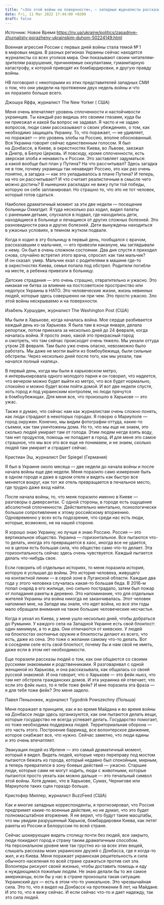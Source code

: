 ```yaml
---
title: "«Зло этой войны на поверхности», — западные журналисты рассказывают, чем поражает их война России против Украины"
date: Fri, 11 Mar 2022 17:44:00 +0200
draft: false
---
```

Источник: Новое Время https://nv.ua/ukraine/politics/zapadnye-zhurnalisty-porazheny-ukrainskim-duhom-50224149.html


Военная агрессия России с первых дней войны стала темой № 1 в мировых медиа. В разных регионах Украины сейчас находятся журналисты со всех уголков мира. Они показывают своим читателям-зрителям разрушения, причиняемые оккупантами, гуманитарную катастрофу, к которой приводят их бомбардировки, и другую правду войны.

НВ поговорил с некоторыми из этих представителей западных СМИ о том, что они увидели на протяжении двух недель войны и что их поразило больше всего.

Джошуа Яффа, журналист The New Yorker ( США)

Меня очень впечатляет уровень сплоченности и настойчивости украинцев. Ты каждый раз видишь это своими глазами, куда бы ни приезжал и какой бы вопрос не задавал. Я часто и не задаю вопросов, люди сами рассказывают о своих убеждениях, о том, как необходимо защищать Украину. То, что поражает, — не удивляет, но поражает — это уровень злобы на Россию, вполне обоснованный. Вся Украина говорит сейчас единственным голосом. Я был на Донбассе, в Киеве, в окрестностях Киева, во Львове, заезжал в Днепр, в Белую Церковь. И повсюду, кроме сплоченности, есть зверская злоба и ненависть к России. Это заставляет задуматься: а какой вообще был план у Путина? На что рассчитывал? Здесь загадка не в том, почему украинцы так ненавидят Россию, это как раз очень понятно, а загадка — как это укладывалось в плане Путина? И теперь, на что он рассчитывает? И что считает реалистичным в смысле чего можно достичь? В нынешних раскладах не вижу пути той победы, которую он себе запланировал. Но страшно то, что это не тот человек, который готов сдаться.

Наиболее драматичный момент за эти две недели — посещение больницы Охматдит. Я туда несколько раз ходил, видел палаты с ранеными детьми, спускался в подвал, где находились дети, находящиеся в больнице и лечащиеся от других сложных болезней. Это разновидности рака и других болезней. Дети вынуждены находиться в ужасных условиях, в темном жутком подвале.

Когда я ходил в эту больницу в первый день, пообщался с врачом, рассказавшим о мальчике, — его привезли накануне, мы заглядывали к нему. Он был в очень сложном состоянии. Два дня спустя я приходил снова, случайно встретил этого врача, спросил: как там мальчик? И он сказал: умер. Мальчик ехал с родителями в машине где-то в окрестностях Киева, семья попала под обстрел. Родители погибли на месте, а ребенка привезли в больницу.

Детские страдания — это очень страшно, отвратительно и ужасно. Это никакая не битва за влияние на постсоветское пространство или недопуск Украины в НАТО. Это человеческие жизни, жизнь невинных людей, которые здесь совершенно ни при чем. Это просто ужасно. Зло этой войны нескрываемо и на поверхности.

Изабель Хуршудян, журналист The Washington Post (США)

Мы были в Харькове, когда началась война. Мое сердце разбивается каждый день из-за Харькова. Я была там в конце января, делала репортаж, потом приехала за несколько дней до 24 февраля, когда началась война. Я просто знаю, какой это прекрасный город и смотреть, что там сейчас происходит очень тяжело. Мы уехали оттуда утром 28 февраля. Там было уже очень опасно, невозможно было работать. Мы даже не могли выйти из бомбоубежища, были сильные обстрелы. Через несколько дней после того, как мы уехали, там начался полный «капец».

В первый день, когда мы были в харьковском метро, я интервьюировала одного молодого парня и он говорил, что надеется, что вечером можно будет выйти из метро, что все будет нормально, спокойно и можно будет всем пойти домой. И вот две недели спустя, хоть город и под украинским контролем, но люди прячутся в бомбоубежищах. Для меня все, что произошло в Харькове — это ужас.

Также я думаю, что сейчас нам как журналистам очень сложно понять, как люди страдают в некоторых городах. Я говорю о Мариуполе — город окружен. Конечно, мы видим фотографии оттуда, какие-то съемки, как там уничтожены дома. Но то, что мы еще не знаем, это сколько людей умирает там от голода. Этим людям негде взять воду, там нет продуктов, помощь не попадает в город. И для меня это самое страшное, что мы все это все еще не понимаем, и не знаем, сколько людей там умирает и страдает сейчас.

Кристиан Эш, журналист Der Spiegel (Германия)

Я был в Украине около месяца — две недели до начала войны и после начала войны еще две недели. Меня поразило само измерение быть в одном городе и даже в одном отеле и видеть как быстро все меняется вокруг, как тот же отель превращается в печальное место, где трудно даже вход найти.

После начала войны, то, что меня поразило именно в Киеве — разговоры о диверсантах. С одной стороны, в городе есть ощущение абсолютной сплоченности. Действительно ментально, психологически большое сопротивление к этому российскому вторжению. Одновременно у всех есть подозрение, что среди нас есть люди, которые, возможно, не на нашей стороне.

Я хорошо знаю Украину, но лучше я знаю Россию. Россия — это вертикальное общество. Украина — горизонтальное. Все пытаются что-то делать, иногда это превращается в хаос, иногда все не удается, но в целом есть большая сила, что общество само что-то делает. Эта горизонтальность сейчас здесь очень чувствуется. Каждый пытается делать что-нибудь свое.

Если говорить об отдельных историях, то меня поразила история, которую я услышал до войны. Это история человека, живущего на контактной линии — в серой зоне в Луганской области. Каждые два года у этого человека случалась какая-то большая беда. В 2016-м попал снаряд в его жилище, оно сильно пострадало, затем был пожар от попадания ракеты в деревню. Это напоминание, что для отдельных жителей Украины эта война никогда не заканчивалась. Этот человек напомнил мне, на Западе мы знали, что идет война, но все эти годы мало обращали внимания на такие большие человеческие несчастья.

Когда я уехал из Киева, у меня ушло несколько дней, чтобы добраться до Румынии. У каждого села на Западной Украине есть свой блокпост: один минимум, а то и два. Они отличаются от киевских. У людей на блокпостах охотничье оружие и блокпосты делают из всего, что есть, даже из сена. Это тоже о желании самому что-то делать. Вот в соседнем селе есть свой блокпост, почему бы и нам свой не иметь, даже если в этом нет необходимости.

Еще поразили рассказы людей о том, как они общаются со своими русскими знакомыми и родственниками. Я разговаривал с одной женщиной из Харькова, и она рассказывала, как общалась со своей русской знакомой. И она говорит, что о Харькове — это фейк ньюз, что там нет обстрела гражданских домов. И эта украинка ей отвечает, что если это фэйк ньюз, то я тебе тоже фейк? И мне поразила эта фраза — я для тебя тоже фейк? Это меня задело.

Павел Пеньонжек, журналист Tygodnik Powszechny (Польша)

Меня поражает в принципе, как и во время Майдана и во время войны на Донбассе люди здесь организуются, как они пытаются делать вещи, которые государство не всегда успевает делать. Государство помогает, но тоже необходима поддержка людей. Территориальная оборона — это часть этого. Построение баррикад, все волонтерское движение, которое снабжает все, что нужно. Сейчас заметно, что люди едины и это очень впечатляет.

Эвакуация людей из Ирпеня — это самый драматичный момент, который я видел. Видеть людей, которые через переправу под мостом пытаются бежать из города, который недавно был спокойным, мирным, а теперь превратился в зону боевых действий — ужасно. Старшие люди, которые сами не могут ходить, люди с животными, которые пытаются просто уехать как можно дальше — это печальный символ этой войны. Хотя думаю, что в Харькове, Сумах, Чернигове или Мариуполе таких сцен гораздо больше.

Кристофер Миллер, журналист BuzzFeed (США)

Как и многие западные корреспонденты, я прогнозировал, что Россия предпримет какие-то военные действия, но не думал, что это будет полномасштабное вторжение. Я не верил, что будут такие масштабы, что мы увидим разрушенный Харьков, бомбардировки Киева, как летят ракеты из России и Белоруссии по всей стране.

Сейчас шокирующее видеть столицу почти без людей, все закрыто, люди покидают город и страну таким драматичным способом. На персональном уровне мне так грустно из-за всех этих вещей, слышать рассказы моих украинских друзей с Донбасса, где я когда-то жил, и из Киева. Меня поражает украинская решительность и сила обычного населения по всей стране сражаться против сил зла. Волонтеры рискуют своей жизнью, чтобы доставить помощь и еду к нуждающимся пожилым людям. Не знаю делали бы то же самое американцы, если бы у нас в стране произошла такая ситуация. Украинский дух — есть в этом что-то уникальное. Это чрезвычайная сила. Это то, что я видел на Донбассе на протяжении 8 лет, на Майдане. И это то, что я вижу сейчас. И если сейчас что-то и дает надежду, так это сила людей.
